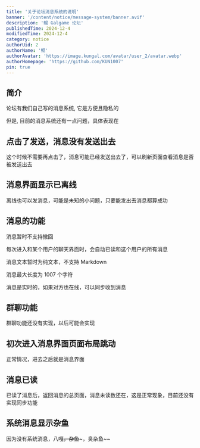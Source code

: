 ```yaml
---
title: '关于论坛消息系统的说明'
banner: '/content/notice/message-system/banner.avif'
description: '鲲 Galgame 论坛'
publishedTime: 2024-12-4
modifiedTime: 2024-12-4
category: notice
authorUid: 2
authorName: '鲲'
authorAvatar: 'https://image.kungal.com/avatar/user_2/avatar.webp'
authorHomepage: 'https://github.com/KUN1007'
pin: true
---
```


## 简介

论坛有我们自己写的消息系统, 它是方便且隐私的

但是, 目前的消息系统还有一点问题，具体表现在

## 点击了发送，消息没有发送出去

这个时候不需要再点击了，消息可能已经发送出去了，可以刷新页面查看消息是否被发送出去

## 消息界面显示已离线

离线也可以发消息，可能是未知的小问题，只要能发出去消息都算成功

## 消息的功能

消息暂时不支持撤回

每次进入和某个用户的聊天界面时，会自动已读和这个用户的所有消息

消息文本暂时为纯文本，不支持 Markdown

消息最大长度为 1007 个字符

消息是实时的，如果对方也在线，可以同步收到消息

## 群聊功能

群聊功能还没有实现，以后可能会实现

## 初次进入消息界面页面布局跳动

正常情况，进去之后就是消息界面

## 消息已读

已读了消息后，返回消息的总页面，消息未读数还在，这是正常现象，目前还没有实现同步功能

## 系统消息显示杂鱼

因为没有系统消息，八嘎~~，杂鱼~~~，臭杂鱼~~

